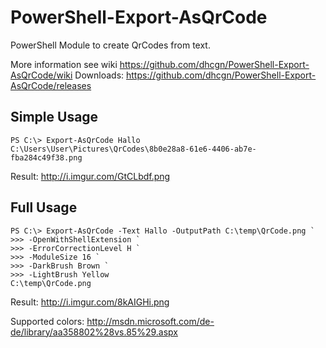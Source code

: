 PowerShell-Export-AsQrCode
==========================

PowerShell Module to create QrCodes from text.

More information see wiki https://github.com/dhcgn/PowerShell-Export-AsQrCode/wiki
Downloads: https://github.com/dhcgn/PowerShell-Export-AsQrCode/releases

Simple Usage
--------------

    PS C:\> Export-AsQrCode Hallo
    C:\Users\User\Pictures\QrCodes\8b0e28a8-61e6-4406-ab7e-fba284c49f38.png

Result: http://i.imgur.com/GtCLbdf.png

Full Usage
--------------

    PS C:\> Export-AsQrCode -Text Hallo -OutputPath C:\temp\QrCode.png `
    >>> -OpenWithShellExtension `
    >>> -ErrorCorrectionLevel H `
    >>> -ModuleSize 16 `
    >>> -DarkBrush Brown `
    >>> -LightBrush Yellow
    C:\temp\QrCode.png

Result: http://i.imgur.com/8kAIGHi.png

Supported colors: http://msdn.microsoft.com/de-de/library/aa358802%28vs.85%29.aspx
